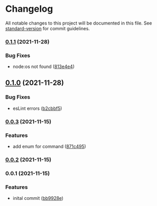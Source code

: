 # Changelog

All notable changes to this project will be documented in this file. See [standard-version](https://github.com/conventional-changelog/standard-version) for commit guidelines.

### [0.1.1](https://github.com/naimo84/pi-hole-remote/compare/v0.1.0...v0.1.1) (2021-11-28)


### Bug Fixes

* node:os not found ([813e4e4](https://github.com/naimo84/pi-hole-remote/commit/813e4e44de4a39673551759a23f296cfd90b6f76))

## [0.1.0](https://github.com/naimo84/pi-hole-remote/compare/v0.0.3...v0.1.0) (2021-11-28)


### Bug Fixes

* esLint errors ([b2cbbf5](https://github.com/naimo84/pi-hole-remote/commit/b2cbbf5d50e33c410b555b4f8d510552ce8d72af))

### [0.0.3](https://github.com/naimo84/pi-hole-remote/compare/v0.0.2...v0.0.3) (2021-11-15)


### Features

* add enum for command ([871c495](https://github.com/naimo84/pi-hole-remote/commit/871c495b684d9b6ac6a39ba38bcce33876690e04))

### [0.0.2](https://github.com/naimo84/pi-hole-remote/compare/v0.0.1...v0.0.2) (2021-11-15)

### 0.0.1 (2021-11-15)


### Features

* inital commit ([bb9928e](https://github.com/naimo84/pi-hole-remote/commit/bb9928e70d74ce1df5dd94171a81490431c2378f))
